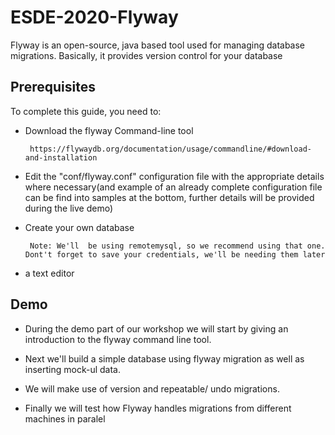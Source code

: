 # ESDE-2020-Flyway

Flyway is an open-source, java based tool used for managing database migrations. Basically, it provides version control for your database

## Prerequisites
To complete this guide, you need to:

 * Download the flyway Command-line tool 

 		https://flywaydb.org/documentation/usage/commandline/#download-and-installation

 * Edit the "conf/flyway.conf" configuration file with the appropriate details where necessary(and example of an already complete configuration file can be find into samples at the bottom, further details will be provided during the live demo)

 * Create your own database

 		Note: We'll  be using remotemysql, so we recommend using that one. Dont't forget to save your credentials, we'll be needing them later

 * a text editor
 
## Demo

* During the demo part of our workshop we will start by giving an introduction to the flyway command line tool.

* Next we'll build a simple database using flyway migration as well as inserting mock-ul data.

* We will make use of version and repeatable/ undo migrations.

* Finally we will test how Flyway handles migrations from different machines in paralel 
